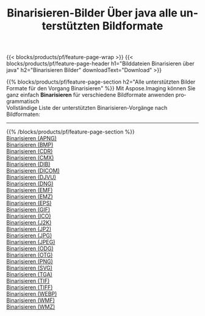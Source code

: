 ﻿---
title: Binarisieren-Bilder Über java alle unterstützten Bildformate 
weight: 3920
url: /de/java/binarize 
lang: de
langdirlevel: 2
locales: zh-hans,ja,it,ru,de,es,fr,nl,id,lt,pl,pt,vi,tr,ko,zh-hant,ar,hi,th,sv,cs,uk,he
description: Mit Aspose.Imaging können Sie ganz einfach Binarisieren Bilder über java
---

{{< blocks/products/pf/feature-page-wrap >}}
{{< blocks/products/pf/feature-page-header h1="Bilddateien Binarisieren über java" h2="Binarisieren Bilder" downloadText="Download" >}}


{{% blocks/products/pf/feature-page-section  h2="Alle unterstützten Bilder Formate für den Vorgang Binarisieren" %}}
Mit Aspose.Imaging können Sie ganz einfach **Binarisieren** für verschiedene Bildformate anwenden programmatisch
<br/>
Vollständige Liste der unterstützten Binarisieren-Vorgänge nach Bildformaten:
<hr/>
{{% /blocks/products/pf/feature-page-section %}}
<div class="container-fluid productfamilypage bg-gray">
    <div class="convertypes bg-gray agp-content section">
        <div class="container">
		<div class="row other-converters">
		    <div class='col-md-2 other-converter remove-lp remove-rp'><a href="/imaging/de/java/binarize/apng" >Binarisieren (APNG)</a></div><div class='col-md-2 other-converter remove-lp remove-rp'><a href="/imaging/de/java/binarize/bmp" >Binarisieren (BMP)</a></div><div class='col-md-2 other-converter remove-lp remove-rp'><a href="/imaging/de/java/binarize/cdr" >Binarisieren (CDR)</a></div><div class='col-md-2 other-converter remove-lp remove-rp'><a href="/imaging/de/java/binarize/cmx" >Binarisieren (CMX)</a></div><div class='col-md-2 other-converter remove-lp remove-rp'><a href="/imaging/de/java/binarize/dib" >Binarisieren (DIB)</a></div><div class='col-md-2 other-converter remove-lp remove-rp'><a href="/imaging/de/java/binarize/dicom" >Binarisieren (DICOM)</a></div><div class='col-md-2 other-converter remove-lp remove-rp'><a href="/imaging/de/java/binarize/djvu" >Binarisieren (DJVU)</a></div><div class='col-md-2 other-converter remove-lp remove-rp'><a href="/imaging/de/java/binarize/dng" >Binarisieren (DNG)</a></div><div class='col-md-2 other-converter remove-lp remove-rp'><a href="/imaging/de/java/binarize/emf" >Binarisieren (EMF)</a></div><div class='col-md-2 other-converter remove-lp remove-rp'><a href="/imaging/de/java/binarize/emz" >Binarisieren (EMZ)</a></div><div class='col-md-2 other-converter remove-lp remove-rp'><a href="/imaging/de/java/binarize/eps" >Binarisieren (EPS)</a></div><div class='col-md-2 other-converter remove-lp remove-rp'><a href="/imaging/de/java/binarize/gif" >Binarisieren (GIF)</a></div><div class='col-md-2 other-converter remove-lp remove-rp'><a href="/imaging/de/java/binarize/ico" >Binarisieren (ICO)</a></div><div class='col-md-2 other-converter remove-lp remove-rp'><a href="/imaging/de/java/binarize/j2k" >Binarisieren (J2K)</a></div><div class='col-md-2 other-converter remove-lp remove-rp'><a href="/imaging/de/java/binarize/jp2" >Binarisieren (JP2)</a></div><div class='col-md-2 other-converter remove-lp remove-rp'><a href="/imaging/de/java/binarize/jpg" >Binarisieren (JPG)</a></div><div class='col-md-2 other-converter remove-lp remove-rp'><a href="/imaging/de/java/binarize/jpeg" >Binarisieren (JPEG)</a></div><div class='col-md-2 other-converter remove-lp remove-rp'><a href="/imaging/de/java/binarize/odg" >Binarisieren (ODG)</a></div><div class='col-md-2 other-converter remove-lp remove-rp'><a href="/imaging/de/java/binarize/otg" >Binarisieren (OTG)</a></div><div class='col-md-2 other-converter remove-lp remove-rp'><a href="/imaging/de/java/binarize/png" >Binarisieren (PNG)</a></div><div class='col-md-2 other-converter remove-lp remove-rp'><a href="/imaging/de/java/binarize/svg" >Binarisieren (SVG)</a></div><div class='col-md-2 other-converter remove-lp remove-rp'><a href="/imaging/de/java/binarize/tga" >Binarisieren (TGA)</a></div><div class='col-md-2 other-converter remove-lp remove-rp'><a href="/imaging/de/java/binarize/tif" >Binarisieren (TIF)</a></div><div class='col-md-2 other-converter remove-lp remove-rp'><a href="/imaging/de/java/binarize/tiff" >Binarisieren (TIFF)</a></div><div class='col-md-2 other-converter remove-lp remove-rp'><a href="/imaging/de/java/binarize/webp" >Binarisieren (WEBP)</a></div><div class='col-md-2 other-converter remove-lp remove-rp'><a href="/imaging/de/java/binarize/wmf" >Binarisieren (WMF)</a></div><div class='col-md-2 other-converter remove-lp remove-rp'><a href="/imaging/de/java/binarize/wmz" >Binarisieren (WMZ)</a></div>
                </div>
        </div>
    </div>
</div>
<br/>
